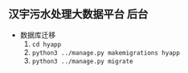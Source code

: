 ## 汉宇污水处理大数据平台 后台

- 数据库迁移  
  1. `cd hyapp`
  2. `python3 ../manage.py makemigrations hyapp`
  3. `python3 ../manage.py migrate`
